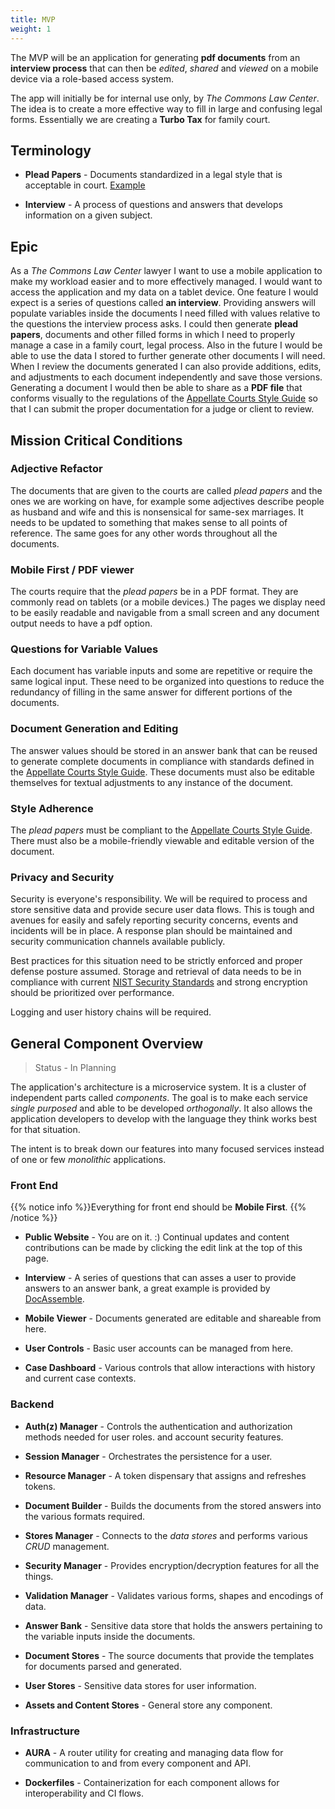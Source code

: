 ```yaml
---
title: MVP
weight: 1
---
```


The MVP will be an application for generating **pdf documents** from an **interview process** that can then be *edited*, *shared* and *viewed* on a mobile device via a role-based access system.

The app will initially be for internal use only, by *The Commons Law Center*. The idea is to create a more effective way to fill in large and confusing legal forms.
Essentially we are creating a **Turbo Tax** for family court. 

## Terminology

- **Plead Papers** - Documents standardized in a legal style that is acceptable in court. [Example](https://drive.google.com/file/d/0B84afZwP6zYZR0JqVE5RaFBNZDFPMDFHdG03V2JkQi1Hbjhz/view?usp=sharing)

- **Interview** - A process of questions and answers that develops information on a given subject. 


## Epic

As a *The Commons Law Center* lawyer I want to use a mobile application to make my workload easier and to more effectively managed. I would want to access the application and my data on a tablet device. 
One feature I would expect is a series of questions called **an interview**. Providing answers will populate variables inside the documents I need filled with values relative to the questions the interview process asks.
I could then generate **plead papers**, documents and other filled forms in which I need to properly manage a case in a family court, legal process. 
Also in the future I would be able to use the data I stored to further generate other documents I will need. When I review the documents generated I can also provide additions, edits, and adjustments to each document independently and save those versions. 
Generating a document I would then be able to share as a **PDF file** that conforms visually to the regulations of the 
[Appellate Courts Style Guide](https://www.courts.oregon.gov/publications/Documents/UpdatedStyleManual2002.pdf) so that I can submit the proper documentation for a judge  or client to review.

## Mission Critical Conditions

### Adjective Refactor

The documents that are given to the courts are called *plead papers* and the ones we are working on have, for example some adjectives describe people as husband and wife and this is nonsensical for same-sex marriages. 
It needs to be updated to something that makes sense to all points of reference.
The same goes for any other words throughout all the documents.

### Mobile First / PDF viewer
    
The courts require that the *plead papers* be in a PDF format. They are commonly read on tablets (or a mobile devices.) 
The pages we display need to be easily readable and navigable from a small screen and any document output needs to have a pdf option.


### Questions for Variable Values
    
Each document has variable inputs and some are repetitive or require the same logical input. 
These need to be organized into questions to reduce the redundancy of filling in the same answer for different portions of the documents.

### Document Generation and Editing
    
The answer values should be stored in an answer bank that can be reused to generate complete documents in compliance with standards defined in the
[Appellate Courts Style Guide](https://www.courts.oregon.gov/publications/Documents/UpdatedStyleManual2002.pdf). These documents must also
be editable themselves for textual adjustments to any instance of the document. 

### Style Adherence

The *plead papers* must be compliant to the [Appellate Courts Style Guide](https://www.courts.oregon.gov/publications/Documents/UpdatedStyleManual2002.pdf). 
There must also be a mobile-friendly viewable and editable version of the document.

### Privacy and Security

Security is everyone's responsibility. We will be required to process and store sensitive data and provide secure user data flows. 
This is tough and avenues for easily and safely reporting security concerns, events and incidents will be in place. 
A response plan should be maintained and security communication channels available publicly.  

Best practices for this situation need to be strictly enforced and proper defense posture assumed. Storage and retrieval of data needs to be in compliance with current 
[NIST Security Standards](https://www.nist.gov/cyberframework) and strong encryption should be prioritized over performance.  

Logging and user history chains will be required.

## General Component Overview

> Status - In Planning

The application's architecture is a microservice system. It is a cluster of independent parts called *components*. 
The goal is to make each service *single purposed* and able to be developed *orthogonally*. 
It also allows the application developers to develop with the language they think works best for that situation. 

The intent is to break down our features into many focused services instead of one or few *monolithic* applications. 

### Front End

{{% notice info %}}Everything for front end should be **Mobile First**.
{{% /notice %}}

- **Public Website** - You are on it. :) Continual updates and content contributions can be made by clicking the edit link at the top of this page.  

- **Interview** - A series of questions that can asses a user to provide answers to an answer bank, a great example is provided by [DocAssemble](https://docassemble.org/demo.html).

- **Mobile Viewer** - Documents generated are editable and shareable from here.

- **User Controls** - Basic user accounts can be managed from here.

- **Case Dashboard** - Various controls that allow interactions with history and current case contexts.

### Backend

- **Auth(z) Manager** - Controls the authentication and authorization methods needed for user roles. and account security features.

- **Session Manager** - Orchestrates the persistence for a user.

- **Resource Manager** - A token dispensary that assigns and refreshes tokens.

- **Document Builder** - Builds the documents from the stored answers into the various formats required.

- **Stores Manager** - Connects to the *data stores* and performs various *CRUD* management.

- **Security Manager** - Provides encryption/decryption features for all the things.

- **Validation Manager** - Validates various forms, shapes and encodings of data.

- **Answer Bank** - Sensitive data store that holds the answers pertaining to the variable inputs inside the documents.

- **Document Stores** - The source documents that provide the templates for documents parsed and generated.

- **User Stores** - Sensitive data stores for user information.

- **Assets and Content Stores** - General store any component.


### Infrastructure

- **AURA** - A router utility for creating and managing data flow for communication to and from every component and API. 

- **Dockerfiles** - Containerization for each component allows for interoperability and CI flows.
